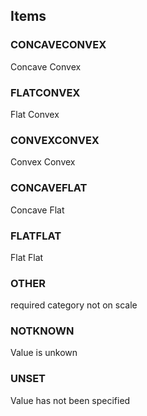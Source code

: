 

<!-- end of short definition -->
## Items

### CONCAVECONVEX
Concave Convex

### FLATCONVEX
Flat Convex

### CONVEXCONVEX
Convex Convex

### CONCAVEFLAT
Concave Flat

### FLATFLAT
Flat Flat

### OTHER
required category not on scale

### NOTKNOWN
Value is unkown

### UNSET
Value has not been specified
